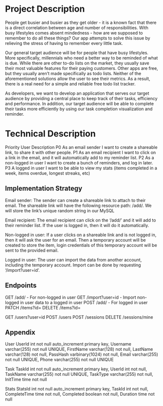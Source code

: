 # Project Description

People get busier and busier as they get older - it is a known fact that there is a direct correlation between age and number of responsibilities. With busy lifestyles comes absent mindedness - how are we supposed to remember to do all these things? Our app attempts to solve this issue by relieving the stress of having to remember every little task.

Our general target audience will be for people that have busy lifestyles. More specifically, millennials who need a better way to be reminded of what is due. While there are other to-do lists on the market, they usually save their most valuable features for their paying customers. Other apps are free, but they usually aren’t made specifically as todo lists. Neither of the aforementioned solutions allow the user to see their metrics. As a result, there is a real need for a simple and reliable free todo list tracker.

As developers, we want to develop an application that serves our target audience by providing a central place to keep track of their tasks, efficiency and performance. In addition, our target audience will be able to complete their tasks more efficiently by using our task completion visualization and reminder.

# Technical Description

Priority
User
Description
P0
As an email sender
I want to create a shareable link, to share it with other people.
P1
As an email recipient
I want to click on a link in the email, and it will automatically add to my reminder list.
P2
As a non-logged in user
I want to create a bunch of reminders, and log in later.
P3
A logged in user
I want to be able to view my stats (items completed in a week, items overdue, longest streaks, etc)

## Implementation Strategy
Email sender: The sender can create a shareable link to attach to their email. The shareable link will have the following resource path: /add/<random unique string>. We will store the link’s unique random string in our MySQL

Email recipient: The email recipient can click on the ‘/add/<random unique string>’ and it will add to their reminder list. If the user is logged in, then it will do it automatically.

Non-logged in user: If a user clicks on a shareable link and is not logged in, then it will ask the user for an email. Then a temporary account will be created to store the item, login credentials of this temporary account will be sent to the provided email.

Logged in user: The user can import the data from another account, including the temporary account. Import can be done by requesting ‘/import?user=id’.

## Endpoints
GET /add/<item id> - For non-logged in user
GET /import?user=id - Import non-logged in user data to a logged in user
POST /add/<item id> - For logged in user
PATCH /items?id=<item id>
DELETE /items?id=<item id>

GET /users?user=id
POST /users
POST /sessions
DELETE /sessions/mine


## Appendix

User
UserId int not null auto_increment primary key,
Username varchar(255) not null UNIQUE,
FirstName varchar(128) not null,
LastName varchar(128) not null,
PassHash varbinary(1024) not null,
Email varchar(255) not null UNIQUE,
Phone varchar(255) not null UNIQUE

Task
TaskId int not null auto_increment primary key,
UserId int not null,
TaskName varchar(255) not null UNIQUE,
TaskType varchar(255) not null,
InitTime time not null

Stats
StatsId int not null auto_increment primary key,
TaskId int not null,
CompleteTime time not null,
Completed boolean not null,
Duration time not null
